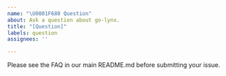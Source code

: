```yaml
---
name: "\U0001F680 Question"
about: Ask a question about go-lynx.
title: "[Question]"
labels: question
assignees: ''

---
```


Please see the FAQ in our main README.md before submitting your issue.
